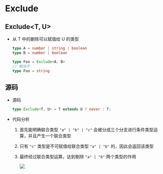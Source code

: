 # Exclude

## Exclude\<T, U>

  - 从 T 中的删除可以赋值给 U 的类型

    ```typescript
    type A = number | string | boolean
    type B = number | boolean

    type Foo = Exclude<A, B>
    // 相当于
    type Foo = string

    ```

## 源码

  - 源码

    ```typescript
    type Exclude<T, U> = T extends U ? never : T;
    ```

  - 代码分析

    1.  首先能明确联合类型 `"a" | "b" | "c"` 会被分成三个分支进行条件类型运算，并且产生一个联合类型

    2.  只有 `"c"` 类型是不可赋值给联合类型 `"a" | "b"` 的，因此会返回该类型

    3.  最终经过联合类型运算，达到剔除 `"a" | "b"` 两个类型的作用

        ![](image/image_P3Nt0rrvI8.png)
